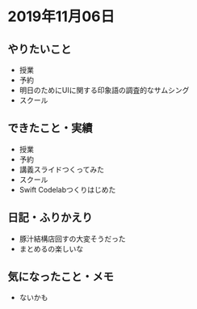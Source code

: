 # 2019年11月06日

## やりたいこと

- 授業
- 予約
- 明日のためにUIに関する印象語の調査的なサムシング
- スクール

## できたこと・実績

- 授業
- 予約
- 講義スライドつくってみた
- スクール
- Swift Codelabつくりはじめた

## 日記・ふりかえり

- 豚汁結構店回すの大変そうだった
- まとめるの楽しいな

## 気になったこと・メモ

- ないかも
